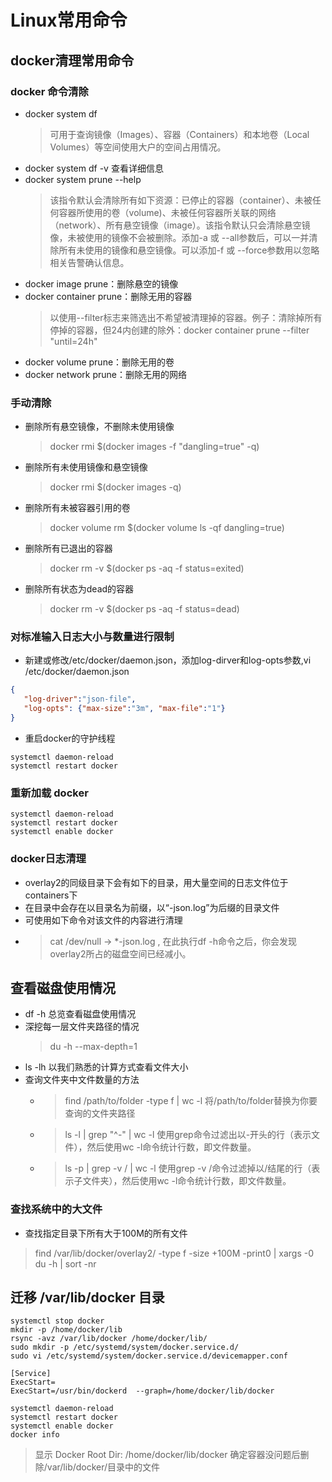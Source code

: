 # Linux常用命令

## docker清理常用命令
### docker 命令清除
- docker system df
  > 可用于查询镜像（Images）、容器（Containers）和本地卷（Local Volumes）等空间使用大户的空间占用情况。
- docker system df -v 查看详细信息
- docker system prune --help
  > 该指令默认会清除所有如下资源：已停止的容器（container）、未被任何容器所使用的卷（volume)、未被任何容器所关联的网络（network）、所有悬空镜像（image）。该指令默认只会清除悬空镜像，未被使用的镜像不会被删除。添加-a 或 --all参数后，可以一并清除所有未使用的镜像和悬空镜像。可以添加-f 或 --force参数用以忽略相关告警确认信息。
- docker image prune：删除悬空的镜像
- docker container prune：删除无用的容器
  > 以使用--filter标志来筛选出不希望被清理掉的容器。例子：清除掉所有停掉的容器，但24内创建的除外：docker container prune --filter "until=24h"  
- docker volume prune：删除无用的卷
- docker network prune：删除无用的网络

### 手动清除
- 删除所有悬空镜像，不删除未使用镜像
  > docker rmi $(docker images -f "dangling=true" -q)
- 删除所有未使用镜像和悬空镜像
  > docker rmi $(docker images -q)
- 删除所有未被容器引用的卷
  > docker volume rm $(docker volume ls -qf dangling=true)
- 删除所有已退出的容器
  > docker rm -v $(docker ps -aq -f status=exited)
- 删除所有状态为dead的容器
  > docker rm -v $(docker ps -aq -f status=dead)

### 对标准输入日志大小与数量进行限制
- 新建或修改/etc/docker/daemon.json，添加log-dirver和log-opts参数,vi /etc/docker/daemon.json
```json
{
   "log-driver":"json-file",
   "log-opts": {"max-size":"3m", "max-file":"1"}
}
```
- 重启docker的守护线程
```shell
systemctl daemon-reload
systemctl restart docker
```

### 重新加载 docker
```shell
systemctl daemon-reload
systemctl restart docker
systemctl enable docker
```

### docker日志清理
- overlay2的同级目录下会有如下的目录，用大量空间的日志文件位于containers下
- 在目录中会存在以目录名为前缀，以“-json.log”为后缀的目录文件
- 可使用如下命令对该文件的内容进行清理
- > cat /dev/null -> *-json.log , 在此执行df -h命令之后，你会发现overlay2所占的磁盘空间已经减小。


## 查看磁盘使用情况
- df -h 总览查看磁盘使用情况
- 深挖每一层文件夹路径的情况
  > du -h --max-depth=1 
- ls -lh 以我们熟悉的计算方式查看文件大小
- 查询文件夹中文件数量的方法
  - > find /path/to/folder -type f | wc -l  将/path/to/folder替换为你要查询的文件夹路径
  - > ls -l | grep "^-" | wc -l 使用grep命令过滤出以-开头的行（表示文件），然后使用wc -l命令统计行数，即文件数量。
  - > ls -p | grep -v / | wc -l 使用grep -v /命令过滤掉以/结尾的行（表示子文件夹），然后使用wc -l命令统计行数，即文件数量。

### 查找系统中的大文件
- 查找指定目录下所有大于100M的所有文件
 > find /var/lib/docker/overlay2/ -type f -size +100M -print0 | xargs -0 du -h | sort -nr 


## 迁移 /var/lib/docker 目录

```shell
systemctl stop docker
mkdir -p /home/docker/lib
rsync -avz /var/lib/docker /home/docker/lib/
sudo mkdir -p /etc/systemd/system/docker.service.d/
sudo vi /etc/systemd/system/docker.service.d/devicemapper.conf

[Service]
ExecStart=
ExecStart=/usr/bin/dockerd  --graph=/home/docker/lib/docker

systemctl daemon-reload
systemctl restart docker
systemctl enable docker
docker info
```
> 显示  Docker Root Dir: /home/docker/lib/docker 确定容器没问题后删除/var/lib/docker/目录中的文件
